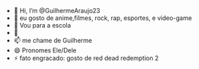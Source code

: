 - 👋 Hi, I’m @GuilhermeAraujo23
- 👀 eu gosto de anime,filmes, rock, rap, esportes, e video-game
- 🌱 Vou para a escola 
- 💞️
- 📫 me chame de Guilherme
- 😄 Pronomes Ele/Dele
- ⚡ fato engracado: gosto de red dead redemption 2

<!---
GuilhermeAraujo23/GuilhermeAraujo23 is a ✨ special ✨ repository because its `README.md` (this file) appears on your GitHub profile.
You can click the Preview link to take a look at your changes.
--->
